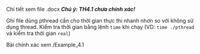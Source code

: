 Chi tiết xem file .docx
***Chú ý: TH4.1 chưa chính xác!*** 

Ghi file dùng pthread cần cho thời gian thực thi nhanh nhơn so với không sử dụng thread. Kiểm tra thời gian bằng lệnh `time` khi chạy (VD: `time ./pthread` và kiểm tra thời gian `real`)

Bài chính xác xem /Example_4.1
